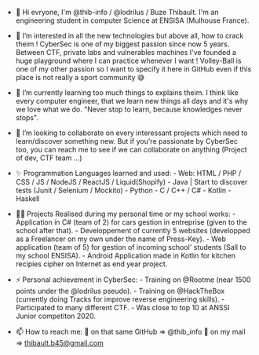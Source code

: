 - 👋 Hi evryone, I'm @thib-info / @lodrilus / Buze Thibault. I'm an engineering student in computer Science at ENSISA (Mulhouse France).

- 👀 I’m interested in all the new technologies but above all, how to crack theim !
       CyberSec is one of my biggest passion since now 5 years. Between CTF, private labs and vulnerables machines I've founded a huge playground where I can practice whenever I want !
       Volley-Ball is one of my other passion so I want to specify it here in GitHub even if this place is not really a sport community 😅
     
- 🌱 I’m currently learning too much things to explains theim. I think like every computer engineer, that we learn new things all days and it's why we love what we do.
        "Never stop to learn, because knowledges never stops".

- 💞️ I’m looking to collaborate on every interessant projects which need to learn/discover something new.
        But if you're passionate by CyberSec too, you can reach me to see if we can collaborate on anything (Project of dev, CTF team ...)

- ✨ Programmation Languages learned and used:
        - Web: HTML / PHP / CSS / JS / NodeJS / ReactJS / Liquid(Shopify)
        - Java | Start to discover tests (Junit / Selenium / Mockito)
        - Python
        - C / C++ / C#
        - Kotlin
        - Haskell


- 🧑‍💼 Projects Realised during my personal time or my school works:
        - Application in C# (team of 2) for cars gestion in entreprise (given to the school after that).
        - Developpement of currently 5 websites (developped as a Freelancer on my own under the name of Press-Key).
        - Web application (team of 5) for gestion of incoming school' students (Sall to my school ENSISA).
        - Android Application made in Kotlin for kitchen recipies cipher on Internet as end year project.
        
        
- ⚡ Personal achievement in CyberSec:
        - Training on @Rootme (near 1500 points under the @lodrilus pseudo).
        - Training on @HackTheBox (currently doing Tracks for improve reverse engineering skills).
        - Participated to many different CTF.
        - Was close to top 10 at ANSSI Junior competiton 2020.
        

- 📫 How to reach me: 🦊 on that same GitHub => @thib_info
                      📧 on my mail => thibault.b45@gmail.com


